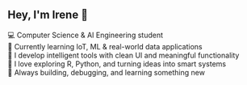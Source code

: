 ## Hey, I'm Irene 🔭

💻 Computer Science & AI Engineering student<br/>
📡 Currently learning IoT, ML & real-world data applications<br/> 
🚀 I develop intelligent tools with clean UI and meaningful functionality<br/>
🧠 I love exploring R, Python, and turning ideas into smart systems<br/>
🧩 Always building, debugging, and learning something new<br/>
